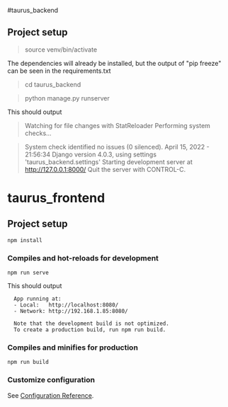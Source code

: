 #taurus_backend

## Project setup

> source venv/bin/activate 

The dependencies will already be installed, but the output of "pip freeze" can be seen in the requirements.txt 

> cd taurus_backend

>  python manage.py runserver

This should output
> Watching for file changes with StatReloader
Performing system checks...

> System check identified no issues (0 silenced).
April 15, 2022 - 21:56:34
Django version 4.0.3, using settings 'taurus_backend.settings'
Starting development server at http://127.0.0.1:8000/
Quit the server with CONTROL-C.


# taurus_frontend

## Project setup
```
npm install
```

### Compiles and hot-reloads for development
```
npm run serve
```

This should output 
```
  App running at:
  - Local:   http://localhost:8080/ 
  - Network: http://192.168.1.85:8080/

  Note that the development build is not optimized.
  To create a production build, run npm run build.
```

### Compiles and minifies for production
```
npm run build
```

### Customize configuration
See [Configuration Reference](https://cli.vuejs.org/config/).